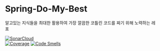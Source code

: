 # Spring-Do-My-Best
알고있는 지식들을 최대한 활용하여 가장 깔끔한 코틀린 코드를 짜기 위해 노력하는 레포

[![SonarCloud](https://sonarcloud.io/images/project_badges/sonarcloud-black.svg)](https://sonarcloud.io/summary/new_code?id=jhhong0509_Kopring-Best-Practice)
<br>
[![Coverage](https://sonarcloud.io/api/project_badges/measure?project=jhhong0509_Kopring-Best-Practice&metric=coverage)](https://sonarcloud.io/summary/new_code?id=jhhong0509_Kopring-Best-Practice) [![Code Smells](https://sonarcloud.io/api/project_badges/measure?project=jhhong0509_Kopring-Best-Practice&metric=code_smells)](https://sonarcloud.io/summary/new_code?id=jhhong0509_Kopring-Best-Practice)

